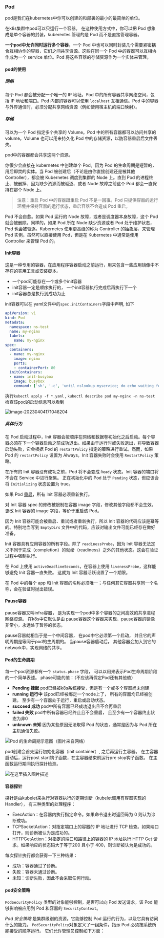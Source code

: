 ### Pod

pod是我们在kubernetes中你可以创建的和部署的最小的最简单的单位。

在k8s集群中pod可以只运行一个容器。 在这种使用方式中，你可以把 Pod 想象成是单个容器的封装，kuberentes 管理的是 Pod 而不是直接管理容器。

**一个pod中允许同时运行多个容器**。一个 Pod 中也可以同时封装几个需要紧密耦合互相协作的容器，它们之间共享资源。这些在同一个 Pod 中的容器可以互相协作成为一个 service 单位。Pod 将这些容器的存储资源作为一个实体来管理。

#### pod的使用

##### 网络

每个 Pod 都会被分配一个唯一的 IP 地址。Pod 中的所有容器共享网络空间，包括 IP 地址和端口。Pod 内部的容器可以使用 `localhost` 互相通信。Pod 中的容器与外界通信时，必须分配共享网络资源（例如使用宿主机的端口映射）。

##### 存储

可以为一个 Pod 指定多个共享的 Volume。Pod 中的所有容器都可以访问共享的 volume。Volume 也可以用来持久化 Pod 中的存储资源，以防容器重启后文件丢失。

pod中的容器都会共享这两个资源。

你很少会直接在 kubernetes 中创建单个 Pod。因为 Pod 的生命周期是短暂的，用后即焚的实体。当 Pod 被创建后（不论是由你直接创建还是被其他 Controller），都会被 Kubernetes 调度到集群的 Node 上。直到 Pod 的进程终止、被删掉、因为缺少资源而被驱逐、或者 Node 故障之前这个 Pod 都会一直保持在那个 Node 上。

> 注意：重启 Pod 中的容器跟重启 Pod 不是一回事。Pod 只提供容器的运行环境并保持容器的运行状态，重启容器不会造成 Pod 重启。

Pod 不会自愈。如果 Pod 运行的 Node 故障，或者是调度器本身故障，这个 Pod 就会被删除。同样的，如果 Pod 所在 Node 缺少资源或者 Pod 处于维护状态，Pod 也会被驱逐。Kubernetes 使用更高级的称为 Controller 的抽象层，来管理 Pod 实例。虽然可以直接使用 Pod，但是在 Kubernetes 中通常是使用 Controller 来管理 Pod 的。

#### Init容器

这是一种专用的容器，在应用程序容器启动之前运行，用来包含一些应用镜像中不存在的实用工具或安装脚本。

- 一个pod可能存在一个或多个init容器
- init容器一定是顺序执行的， 一个init容器执行完成后再执行下一个
- init容器总是执行到成功为止

init容器可以在 yaml文件中的`spec.initContainers`字段中声明, 如下

```yaml
apiVersion: v1
kind: Pod
metadata:
  namespace: ns-test
  name: my-nginx
  labels:
    name: my-nginx
spec:
  containers:
  - name: my-nginx
    image: nginx
    ports:
    - containerPort: 80
  initContainers:
  - name: init-busybox
    image: busybox
    command: ['sh', '-c', 'until nslookup myservice; do echo waiting for myservice; sleep 2; done;']
```

执行`kubectl apply -f *.yaml`   ,    `kubectl describe pod my-nginx -n ns-test`检查该pod的启动信息可以看到

![image-20230404171048204](Pod.assets/image-20230404171048204.png) 



##### 具体行为

在 Pod 启动过程中，Init 容器会按顺序在网络和数据卷初始化之后启动。每个容器必须在下一个容器启动之前成功退出。如果由于运行时或失败退出，将导致容器启动失败，它会根据 Pod 的 `restartPolicy` 指定的策略进行重试。然而，如果 Pod 的 `restartPolicy` 设置为 Always，Init 容器失败时会使用 `RestartPolicy` 策略。

在所有的 Init 容器没有成功之前，Pod 将不会变成 `Ready` 状态。Init 容器的端口将不会在 Service 中进行聚集。 正在初始化中的 Pod 处于 `Pending` 状态，但应该会将 `Initializing` 状态设置为 true。

如果 Pod [重启](https://kubernetes.io/docs/concepts/workloads/pods/init-containers/#pod-restart-reasons)，所有 Init 容器必须重新执行。

对 Init 容器 spec 的修改被限制在容器 image 字段，修改其他字段都不会生效。更改 Init 容器的 image 字段，等价于重启该 Pod。

因为 Init 容器可能会被重启、重试或者重新执行，所以 Init 容器的代码应该是幂等的。特别地当写到 `EmptyDirs` 文件中的代码，应该对输出文件可能已经存在做好准备。

Init 容器具有应用容器的所有字段。除了 `readinessProbe`，因为 Init 容器无法定义不同于完成（completion）的就绪（readiness）之外的其他状态。这会在验证过程中强制执行。

在 Pod 上使用 `activeDeadlineSeconds`，在容器上使用 `livenessProbe`，这样能够避免 Init 容器一直失败。 这就为 Init 容器活跃设置了一个期限。

在 Pod 中的每个 app 和 Init 容器的名称必须唯一；与任何其它容器共享同一个名称，会在验证时抛出错误。



#### Pause容器

pause容器又叫infra容器， 是为实现一个pod中多个容器的之间高效的共享进程网络资源。 在k8s中它默认是由 [pause容器](https://github.com/kubernetes/kubernetes/tree/master/build/pause)这个容器来实现，pause容器的镜像非常小，永远处于暂停的状态。

pause容器就相当于是一个中间容器， 在pod中它必须第一个启动， 并且它的声明周期是等同于pod的生周期的。 当pause容器启动后， 其他容器会加入到它的network中，实现网络的共享。



#### Pod的生命周期

每一个pod资源都有一个 `status.phase` 字段， 可以以用来表示Pod生命周期阶段的一个简单表述。 phase可能的值：（不应该再假定Pod还有其他值）

- **Pending 挂起**     pod已经被k8s系统接受，但是有一个或多个容器尚未创建
- **running 运行中** 该pod已经被绑定一个node上了， 所有的容器均已经被创建。 至少有一个容器处于运行，重启或启动状态。
- **succeed 成功**     pod中所有容器已经成功退出且不会再重启
- **failed 失败**          pod中所有容器已经终止且不会重启， 且至少有一个容器终止状态为非0
- **unknown 未知**   因为某些原因无法取得 Pod 的状态，通常是因为与 Pod 所在主机通信失败。

![Pod 的生命周期示意图（图片来自网络）](Pod.assets/kubernetes-pod-life-cycle.jpg)

pod创建会首先运行初始化容器（init container）, 之后再运行主容器。 在主容器启动后，运行post start钩子函数，在主容器结束前运行pre stop钩子函数。 在主函数运行期间执行探针检测。





![在这里插入图片描述](Pod.assets/watermark,type_ZmFuZ3poZW5naGVpdGk,shadow_10,text_aHR0cHM6Ly9ibG9nLmNzZG4ubmV0L20wXzQ1NDA2MDky,size_16,color_FFFFFF,t_70.png)

#### 容器探针

探针是由kubelet来执行对容器执行的定期诊断（kubelet调用有容器实现的Handler）， 有三种类型的处理程序：

- ExecAction：在容器内执行指定命令。如果命令退出时返回码为 0 则认为诊断成功。
- TCPSocketAction：对指定端口上的容器的 IP 地址进行 TCP 检查。如果端口打开，则诊断被认为是成功的。
- HTTPGetAction：对指定的端口和路径上的容器的 IP 地址执行 HTTP Get 请求。如果响应的状态码大于等于200 且小于 400，则诊断被认为是成功的。

每次探针执行都会获得一下三种结果：

- 成功：容器通过了诊断。
- 失败：容器未通过诊断。
- 未知：诊断失败，因此不会采取任何行动。







   







#### pod安全策略

`PodSecurityPolicy` 类型的对象能够控制，是否可以向 Pod 发送请求，该 Pod 能够影响被应用到 Pod 和容器的 `SecurityContext`。

*Pod 安全策略* 是集群级别的资源，它能够控制 Pod 运行的行为，以及它具有访问什么的能力。 `PodSecurityPolicy`对象定义了一组条件，指示 Pod 必须按系统所能接受的顺序运行。 它们允许管理员控制如下方面：

